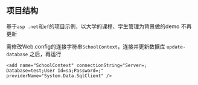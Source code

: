 ## 项目结构
基于`asp .net`和`ef`的项目示例，以大学的课程、学生管理为背景做的demo
不再更新

需修改Web.config的连接字符串`SchoolContext`，连接并更新数据库 `update-database` 之后，再运行
```
<add name="SchoolContext" connectionString="Server=; Database=test;User Id=sa;Password=;" providerName="System.Data.SqlClient" />
```